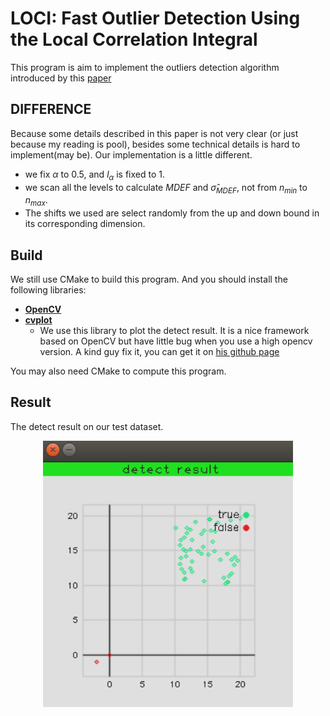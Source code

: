 # LOCI: Fast Outlier Detection Using the Local Correlation Integral

This program is aim to implement the outliers detection algorithm introduced by this [paper](https://cn.bing.com/academic/profile?id=d2d342a00b53fb518047f0d34c7d5ebc&encoded=0&v=paper_preview&mkt=zh-cn)


## **DIFFERENCE**

Because some details described in this paper is not very clear (or just because my reading is pool), besides some technical details is hard to implement(may be). Our implementation is a little different.

* we fix $\alpha$ to 0.5, and $l_{\alpha}$ is fixed to 1.
* we scan all the levels to calculate $MDEF$ and $\hat{\sigma}_{MDEF}$, not from $n_{min}$ to $n_{max}$.
* The shifts we used are select randomly from the up and down bound in its corresponding dimension.

## Build

We still use CMake to build this program. And you should install the following libraries:

* [**OpenCV**](https://opencv.org/)
* [**cvplot**](https://github.com/leonardvandriel/cvplot) 
    * We use this library to plot the detect result. It is a nice framework based on OpenCV but have little bug when you use a high opencv version. A kind guy fix it, you can get it on [his github page](https://github.com/palerikm/cvplot)

You may also need CMake to compute this program.

## Result

The detect result on our test dataset.

<div align="center">
<img src="data/res.png" width="400" alt="result" />
</div>
